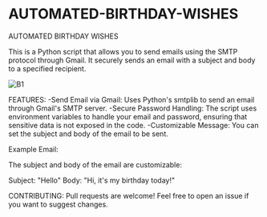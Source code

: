 # AUTOMATED-BIRTHDAY-WISHES
AUTOMATED BIRTHDAY WISHES

This is a Python script that allows you to send emails using the SMTP protocol through Gmail. It securely sends an email with a subject and body to a specified recipient.


![B1](https://github.com/user-attachments/assets/83310c96-452b-4018-a03b-1a1d3cce2a23)


FEATURES:
-Send Email via Gmail: Uses Python's smtplib to send an email through Gmail's SMTP server.
-Secure Password Handling: The script uses environment variables to handle your email and password, ensuring that sensitive data is not exposed in the code.
-Customizable Message: You can set the subject and body of the email to be sent.

Example Email:

The subject and body of the email are customizable:

Subject: "Hello"
Body: "Hi, it's my birthday today!"

CONTRIBUTING: Pull requests are welcome! Feel free to open an issue if you want to suggest changes.





